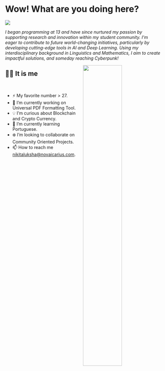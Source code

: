 # Wow! What are you doing here?

<img src="https://readme-typing-svg.herokuapp.com?font=Architects+Daughter&color=8D0000&size=25&center=false&lines=Ola!+its+WerterKrot;Main+Developer+at+novAIcarius...;Data+Science+Enthusiast...;Entrepreneur...;Just+Courius+Dude..."/>
 
 <p><i>I began programming at 13 and have since nurtured my passion by
supporting research and innovation within my student community. I'm
eager to contribute to future world-changing initiatives, particularly by
developing cutting-edge tools in AI and Deep Learning. Using my
interdisciplinary background in Linguistics and Mathematics, I aim to
create impactful solutions, and someday reaching Cyberpunk!</i></p>


<img src="https://media2.giphy.com/media/v1.Y2lkPTc5MGI3NjExeTU3Y2lza2E2cXYydzh6OTdibTE1cW4wemNiaG55NDN0Z2xjZXRocCZlcD12MV9pbnRlcm5hbF9naWZfYnlfaWQmY3Q9Zw/PkKzNQjwPy7GvxZbfe/giphy.gif" width="50%" align="right" />

## 🙋‍♂️ It is me

</br>

- ⚡ My favorite number > 27.
- 🔧 I’m currently working on Universal PDF Formatting Tool.
- 💡 I’m curious about Blockchain and Crypto Currency.
- 📖 I’m currently learning Portuguese.
- ❄️ I’m looking to collaborate on Community Oriented Projects.
- 📫 How to reach me nikitaluksha@novaicarius.com.



